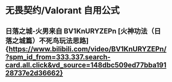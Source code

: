 # 无畏契约/Valorant 自用公式

## 日落之城-火男来自 BV1KnURYZEPn [火神功法（日落之城篇）不死鸟玩法思路]{https://www.bilibili.com/video/BV1KnURYZEPn/?spm_id_from=333.337.search-card.all.click&vd_source=148dbc509ed77bba19128737e2d36662}
